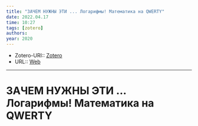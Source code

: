 ```yaml
---
title: "ЗАЧЕМ НУЖНЫ ЭТИ ... Логарифмы! Математика на QWERTY"
date: 2022.04.17
time: 10:27
tags: [zotero]
authors: 
year: 2020
---
```


- Zotero-URI:: [Zotero](zotero://select/items/@qwertyZAChEMNUZhNYETI2020)
- URL:: [Web](https://www.youtube.com/watch?v=telTRUTzHd4)

---

# ЗАЧЕМ НУЖНЫ ЭТИ ... Логарифмы! Математика на QWERTY


